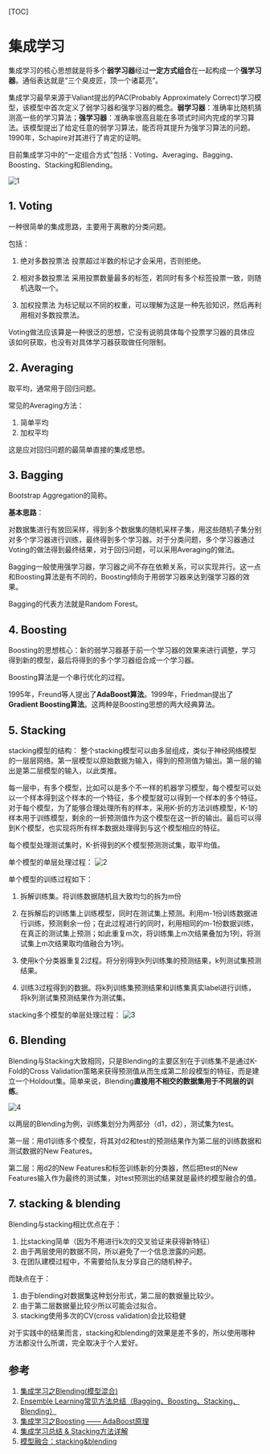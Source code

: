 [TOC]

# 集成学习

集成学习的核心思想就是将多个**弱学习器**经过**一定方式组合**在一起构成一个**强学习器**。通俗表达就是“三个臭皮匠，顶一个诸葛亮”。

集成学习最早来源于Valiant提出的PAC(Probably Approximately Correct)学习模型，该模型中首次定义了弱学习器和强学习器的概念。**弱学习器**：准确率比随机猜测高一些的学习算法；**强学习器**：准确率很高且能在多项式时间内完成的学习算法。该模型提出了给定任意的弱学习算法，能否将其提升为强学习算法的问题。1990年，Schapire对其进行了肯定的证明。

目前集成学习中的“一定组合方式”包括：Voting、Averaging、Bagging、Boosting、Stacking和Blending。

![1](./images/1.png)

## 1. Voting

一种很简单的集成思路，主要用于离散的分类问题。

包括：

1. 绝对多数投票法
投票超过半数的标记才会采用，否则拒绝。

2. 相对多数投票法
采用投票数量最多的标签，若同时有多个标签投票一致，则随机选取一个。

3. 加权投票法
为标记赋以不同的权重，可以理解为这是一种先验知识，然后再利用相对多数投票法。

Voting做法应该算是一种很泛的思想，它没有说明具体每个投票学习器的具体应该如何获取，也没有对具体学习器获取做任何限制。

## 2. Averaging

取平均，通常用于回归问题。

常见的Averaging方法：

1. 简单平均
2. 加权平均

这是应对回归问题的最简单直接的集成思想。

## 3. Bagging

Bootstrap Aggregation的简称。

**基本思路**：

对数据集进行有放回采样，得到多个数据集的随机采样子集，用这些随机子集分别对多个学习器进行训练，最终得到多个学习器。对于分类问题，多个学习器通过Voting的做法得到最终结果，对于回归问题，可以采用Averaging的做法。

Bagging一般使用强学习器，学习器之间不存在依赖关系，可以实现并行。这一点和Boosting算法是有不同的，Boosting倾向于用弱学习器来达到强学习器的效果。

Bagging的代表方法就是Random Forest。

## 4. Boosting

Boosting的思想核心：新的弱学习器基于前一个学习器的效果来进行调整，学习得到新的模型，最后将得到的多个学习器组合成一个学习器。

Boosting算法是一个串行优化的过程。

1995年，Freund等人提出了**AdaBoost算法**。1999年，Friedman提出了**Gradient Boosting算法**。这两种是Boosting思想的两大经典算法。

## 5. Stacking

stacking模型的结构：
整个stacking模型可以由多层组成，类似于神经网络模型的一层层网络。第一层模型以原始数据为输入，得到的预测值为输出。第一层的输出是第二层模型的输入，以此类推。

每一层中，有多个模型，比如可以是多个不一样的机器学习模型，每个模型可以处以一个样本得到这个样本的一个特征，多个模型就可以得到一个样本的多个特征。对于每个模型，为了能够合理处理所有的样本，采用K-折的方法训练模型，K-1的样本用于训练模型，剩余的一折预测值作为这个模型在这一折的输出。最后可以得到K个模型，也实现将所有样本数据处理得到与这个模型相应的特征。

每个模型处理测试集时，K-折得到的K个模型预测测试集，取平均值。

单个模型的单层处理过程：
![2](./images/2.png)

单个模型的训练过程如下：

1. 拆解训练集。将训练数据随机且大致均匀的拆为m份

2. 在拆解后的训练集上训练模型，同时在测试集上预测。利用m-1份训练数据进行训练，预测剩余一份；在此过程进行的同时，利用相同的m-1份数据训练，在真正的测试集上预测；如此重复m次，将训练集上m次结果叠加为1列，将测试集上m次结果取均值融合为1列。

3. 使用k个分类器重复2过程。将分别得到k列训练集的预测结果，k列测试集预测结果。

4. 训练3过程得到的数据。将k列训练集预测结果和训练集真实label进行训练，将k列测试集预测结果作为测试集。

stacking多个模型的单层处理过程：
![3](./images/3.jpg)

## 6. Blending

Blending与Stacking大致相同，只是Blending的主要区别在于训练集不是通过K-Fold的Cross Validation策略来获得预测值从而生成第二阶段模型的特征，而是建立一个Holdout集。简单来说，Blending**直接用不相交的数据集用于不同层的训练**。

![4](./images/4.png)

以两层的Blending为例，训练集划分为两部分（d1，d2），测试集为test。

第一层：用d1训练多个模型，将其对d2和test的预测结果作为第二层的训练数据和测试数据的New Features。

第二层：用d2的New Features和标签训练新的分类器，然后把test的New Features输入作为最终的测试集，对test预测出的结果就是最终的模型融合的值。

## 7. stacking & blending

Blending与stacking相比优点在于：

1. 比stacking简单（因为不用进行k次的交叉验证来获得新特征）
2. 由于两层使用的数据不同，所以避免了一个信息泄露的问题。
3. 在团队建模过程中，不需要给队友分享自己的随机种子。

而缺点在于：

1. 由于blending对数据集这种划分形式，第二层的数据量比较少。
2. 由于第二层数据量比较少所以可能会过拟合。
3. stacking使用多次的CV(cross validation)会比较稳健

对于实践中的结果而言，stacking和blending的效果是差不多的，所以使用哪种方法都没什么所谓，完全取决于个人爱好。

## 参考

1. [集成学习之Blending(模型混合)](https://www.jianshu.com/p/b95f9e36dfef?utm_source=oschina-app)
2. [Ensemble Learning常见方法总结（Bagging、Boosting、Stacking、Blending）](https://blog.csdn.net/FrankieHello/article/details/81664135)
3. [集成学习之Boosting —— AdaBoost原理](https://www.cnblogs.com/massquantity/p/9063033.html)
4. [集成学习总结 & Stacking方法详解](https://blog.csdn.net/willduan1/article/details/73618677)
5. [模型融合：stacking&blending](https://blog.csdn.net/choven_meng/article/details/82913757)

